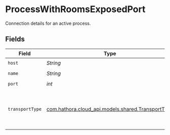 # ProcessWithRoomsExposedPort

Connection details for an active process.


## Fields

| Field                                                                                     | Type                                                                                      | Required                                                                                  | Description                                                                               |
| ----------------------------------------------------------------------------------------- | ----------------------------------------------------------------------------------------- | ----------------------------------------------------------------------------------------- | ----------------------------------------------------------------------------------------- |
| `host`                                                                                    | *String*                                                                                  | :heavy_check_mark:                                                                        | N/A                                                                                       |
| `name`                                                                                    | *String*                                                                                  | :heavy_check_mark:                                                                        | N/A                                                                                       |
| `port`                                                                                    | *int*                                                                                     | :heavy_check_mark:                                                                        | N/A                                                                                       |
| `transportType`                                                                           | [com.hathora.cloud_api.models.shared.TransportType](../../models/shared/TransportType.md) | :heavy_check_mark:                                                                        | Transport type specifies the underlying communication protocol to the exposed port.       |